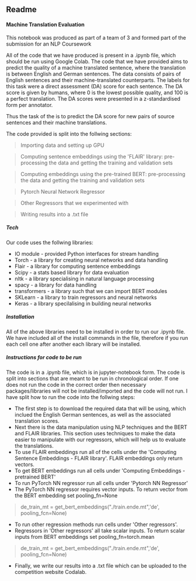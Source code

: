 ## Readme
#### Machine Translation Evaluation

This notebook was produced as part of a team of 3 and formed part of the submission for an NLP Coursework

All of the code that we have produced is present in a .ipynb file, which should be run using Google Colab. The code that we have provided aims to predict the quality of a machine translated sentence, where the translation is between English and German sentences. The data consists of pairs of English sentences and their machine-translated counterparts. The labels for this task were a direct assessment (DA) score for each sentence. The DA score is given by humans, where 0 is the lowest possible quality, and 100 is a perfect translation. The DA scores were presented in a z-standardised form per annotator. 

Thus the task of the is to predict the DA score for new pairs of source sentences and their machine translations.

The code provided is split into the follwing sections:

> Importing data and setting up GPU

> Computing sentence embeddings using the 'FLAIR' library: pre-processing the data and getting the training and validation sets

> Computing embeddings using the pre-trained BERT: pre-processing the data and getting the training and validation sets

> Pytorch Neural Network Regressor 

> Other Regressors that we experimented with

> Writing results into a .txt file

##### Tech

Our code uses the follwing libraries:

* IO module - provided Python interfaces for stream handling
* Torch - a library for creating neural networks and data handling
* Flair - a library for computing sentence embeddings 
* Scipy - a stats based library for data evaluation
* nltk - a library specialising in natural language processing 
* spacy - a library for data handling 
* transformers - a library such that we can import BERT modules
* SKLearn - a library to train regressors and neural networks 
* Keras - a library specilalising in building neural networks 

##### Installation

All of the above libraries need to be installed in order to run our .ipynb file. We have included all of the install commands in the file, therefore if you run each cell one after another each library will be installed. 

##### Instructions for code to be run 

The code is in a .ipynb file, which is in jupyter-notebook form. The code is split into sections that are meant to be run in chronological order. If one does not run the code in the correct order then necessary packages/libraries will not be installed/imported and the code will not run. I have split how to run the code into the follwing steps:

* The first step is to download the required data that will be using, which inclued the English German sentences, as well as the associated translation scores. 
* Next there is the data manipulation using NLP techniques and the BERT and FLAIR libraries. This section uses techniques to make the data easier to manipulate with our regressors, which will help us to evaluate the translations. 
* To use FLAIR embeddings run all of the cells under the 'Computing Sentence Embeddings - FLAIR library'. FLAIR embeddings only return vectors.
* To get BERT embeddings run all cells under 'Computing Embeddings - pretrained BERT'
* To run PyTorch NN regressor run all cells under 'Pytorch NN Regressor'
* The PyTorch NN regressor requires vector inputs. To return vector from the BERT embedding set pooling_fn=None
> de_train_mt = get_bert_embeddings("./train.ende.mt",'de', pooling_fcn=None)
* To run other regression methods run cells under 'Other regressors'. 
* Regressors in 'Other regressors' all take scalar inputs. To return scalar inputs from BERT embeddings set pooling_fn=torch.mean
> de_train_mt = get_bert_embeddings("./train.ende.mt",'de', pooling_fcn=None)
* Finally, we write our results into a .txt file which can be uploaded to the competition website Codalab. 
